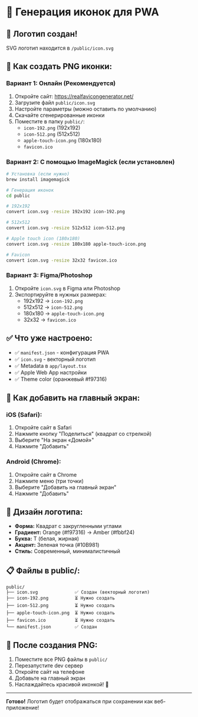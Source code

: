 # 📱 Генерация иконок для PWA

## 🎨 Логотип создан!

SVG логотип находится в `/public/icon.svg`

## 🔧 Как создать PNG иконки:

### Вариант 1: Онлайн (Рекомендуется)

1. Откройте сайт: https://realfavicongenerator.net/
2. Загрузите файл `public/icon.svg`
3. Настройте параметры (можно оставить по умолчанию)
4. Скачайте сгенерированные иконки
5. Поместите в папку `public/`:
   - `icon-192.png` (192x192)
   - `icon-512.png` (512x512)
   - `apple-touch-icon.png` (180x180)
   - `favicon.ico`

### Вариант 2: С помощью ImageMagick (если установлен)

```bash
# Установка (если нужно)
brew install imagemagick

# Генерация иконок
cd public

# 192x192
convert icon.svg -resize 192x192 icon-192.png

# 512x512
convert icon.svg -resize 512x512 icon-512.png

# Apple touch icon (180x180)
convert icon.svg -resize 180x180 apple-touch-icon.png

# Favicon
convert icon.svg -resize 32x32 favicon.ico
```

### Вариант 3: Figma/Photoshop

1. Откройте `icon.svg` в Figma или Photoshop
2. Экспортируйте в нужных размерах:
   - 192x192 → `icon-192.png`
   - 512x512 → `icon-512.png`
   - 180x180 → `apple-touch-icon.png`
   - 32x32 → `favicon.ico`

## ✅ Что уже настроено:

- ✅ `manifest.json` - конфигурация PWA
- ✅ `icon.svg` - векторный логотип
- ✅ Metadata в `app/layout.tsx`
- ✅ Apple Web App настройки
- ✅ Theme color (оранжевый #f97316)

## 📱 Как добавить на главный экран:

### iOS (Safari):
1. Откройте сайт в Safari
2. Нажмите кнопку "Поделиться" (квадрат со стрелкой)
3. Выберите "На экран «Домой»"
4. Нажмите "Добавить"

### Android (Chrome):
1. Откройте сайт в Chrome
2. Нажмите меню (три точки)
3. Выберите "Добавить на главный экран"
4. Нажмите "Добавить"

## 🎨 Дизайн логотипа:

- **Форма:** Квадрат с закругленными углами
- **Градиент:** Orange (#f97316) → Amber (#fbbf24)
- **Буква:** T (белая, жирная)
- **Акцент:** Зеленая точка (#10B981)
- **Стиль:** Современный, минималистичный

## 📋 Файлы в public/:

```
public/
├── icon.svg              ✅ Создан (векторный логотип)
├── icon-192.png          ⏳ Нужно создать
├── icon-512.png          ⏳ Нужно создать
├── apple-touch-icon.png  ⏳ Нужно создать
├── favicon.ico           ⏳ Нужно создать
└── manifest.json         ✅ Создан
```

## 🚀 После создания PNG:

1. Поместите все PNG файлы в `public/`
2. Перезапустите dev сервер
3. Откройте сайт на телефоне
4. Добавьте на главный экран
5. Наслаждайтесь красивой иконкой! 🎉

---

**Готово!** Логотип будет отображаться при сохранении как веб-приложение!

